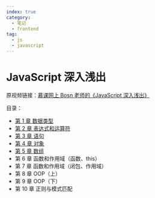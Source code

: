 ```yaml
---
index: true
category:
  - 笔记
  - frontend
tag:
  - js
  - javascript
---
```


# JavaScript 深入浅出

原视频链接：[慕课网上 Bosn 老师的《JavaScript 深入浅出》](https://www.imooc.com/learn/277)

目录：

- [第 1 章 数据类型](./chapter01.md)
- [第 2 章 表达式和运算符](./chapter02.md)
- [第 3 章 语句](./chapter03.md)
- [第 4 章 对象](./chapter04.md)
- [第 5 章 数组](./chapter05.md)
- 第 6 章 函数和作用域（函数、this）
- 第 7 章 函数和作用域（闭包、作用域）
- 第 8 章 OOP（上）
- 第 9 章 OOP（下）
- 第 10 章 正则与模式匹配

<!-- more -->
